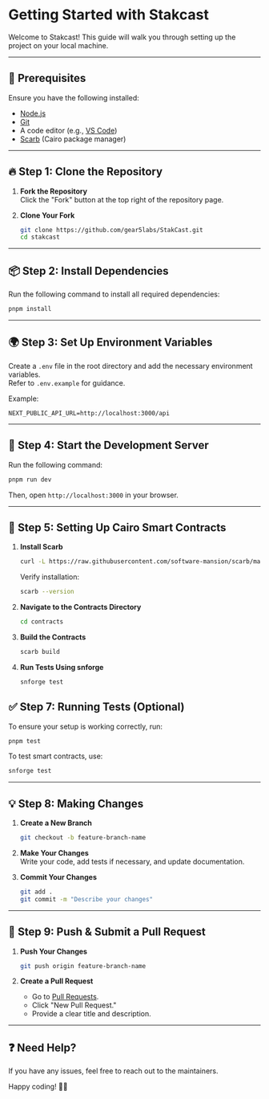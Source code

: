 # Getting Started with Stakcast

Welcome to Stakcast! This guide will walk you through setting up the project on your local machine.

---

## 📌 Prerequisites
Ensure you have the following installed:
- [Node.js](https://nodejs.org/) 
- [Git](https://git-scm.com/)
- A code editor (e.g., [VS Code](https://code.visualstudio.com/))
- [Scarb](https://github.com/software-mansion/scarb) (Cairo package manager)


---

## 🔥 Step 1: Clone the Repository
1. **Fork the Repository**  
   Click the "Fork" button at the top right of the repository page.

2. **Clone Your Fork**  
   ```bash
   git clone https://github.com/gear5labs/StakCast.git
   cd stakcast
   ```

---

## 📦 Step 2: Install Dependencies
Run the following command to install all required dependencies:
```bash
pnpm install
```

---

## 🌍 Step 3: Set Up Environment Variables
Create a `.env` file in the root directory and add the necessary environment variables.  
Refer to `.env.example` for guidance.

Example:
```env
NEXT_PUBLIC_API_URL=http://localhost:3000/api
```

---

## 🚀 Step 4: Start the Development Server
Run the following command:
```bash
pnpm run dev
```
Then, open `http://localhost:3000` in your browser.

---

## 🔗 Step 5: Setting Up Cairo Smart Contracts
1. **Install Scarb**  
   ```bash
   curl -L https://raw.githubusercontent.com/software-mansion/scarb/master/install.sh | bash
   ```
   Verify installation:
   ```bash
   scarb --version
   ```

2. **Navigate to the Contracts Directory**  
   ```bash
   cd contracts
   ```

3. **Build the Contracts**  
   ```bash
   scarb build
   ```

4. **Run Tests Using snforge**  
   ```bash
   snforge test
   ```


## ✅ Step 7: Running Tests (Optional)
To ensure your setup is working correctly, run:
```bash
pnpm test
```

To test smart contracts, use:
```bash
snforge test
```

---

## 💡 Step 8: Making Changes
1. **Create a New Branch**  
   ```bash
   git checkout -b feature-branch-name
   ```

2. **Make Your Changes**  
   Write your code, add tests if necessary, and update documentation.

3. **Commit Your Changes**  
   ```bash
   git add .
   git commit -m "Describe your changes"
   ```

---

## 🔀 Step 9: Push & Submit a Pull Request
1. **Push Your Changes**  
   ```bash
   git push origin feature-branch-name
   ```

2. **Create a Pull Request**  
   - Go to [Pull Requests](https://github.com/gear5labs/StakCast.git/pulls).
   - Click "New Pull Request."
   - Provide a clear title and description.

---

## ❓ Need Help?
If you have any issues, feel free to  reach out to the maintainers.

Happy coding! 🚀✨

